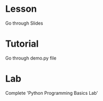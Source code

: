 # Lesson 
Go through Slides

# Tutorial
Go through demo.py file

# Lab
Complete 'Python Programming Basics Lab'